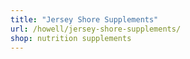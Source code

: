 ```yaml
---
title: "Jersey Shore Supplements"
url: /howell/jersey-shore-supplements/
shop: nutrition supplements
---
```

